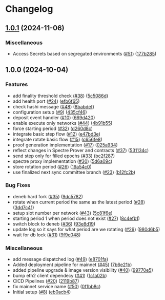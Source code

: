 # Changelog

## [1.0.1](https://github.com/sygmaprotocol/spectre-node/compare/v1.0.0...v1.0.1) (2024-11-06)


### Miscellaneous

* Access Secrets based on segregated environments ([#51](https://github.com/sygmaprotocol/spectre-node/issues/51)) ([177b285](https://github.com/sygmaprotocol/spectre-node/commit/177b28548d3a9a33aa89fe6a9663ea9d5d8da4f2))

## 1.0.0 (2024-10-04)


### Features

* add finality threshold check ([#38](https://github.com/sygmaprotocol/spectre-node/issues/38)) ([5c5086d](https://github.com/sygmaprotocol/spectre-node/commit/5c5086d09e744f4c6036607884f67037083354b8))
* add health port ([#24](https://github.com/sygmaprotocol/spectre-node/issues/24)) ([efb6f65](https://github.com/sygmaprotocol/spectre-node/commit/efb6f65e037641f876a49d4edc5521922b51dbff))
* check hashi message ([#48](https://github.com/sygmaprotocol/spectre-node/issues/48)) ([8babdef](https://github.com/sygmaprotocol/spectre-node/commit/8babdef81fecd44e349cc9bcf8b41a2a2d43ff76))
* configuration setup ([#9](https://github.com/sygmaprotocol/spectre-node/issues/9)) ([435cf46](https://github.com/sygmaprotocol/spectre-node/commit/435cf46044cff862c093dd07bcbeb5c4ca760f08))
* deposit event handler ([#10](https://github.com/sygmaprotocol/spectre-node/issues/10)) ([669d420](https://github.com/sygmaprotocol/spectre-node/commit/669d4206bcd05df1e2a57dfaf6cb28405f70e73e))
* enable execute only networks ([#44](https://github.com/sygmaprotocol/spectre-node/issues/44)) ([4b91b55](https://github.com/sygmaprotocol/spectre-node/commit/4b91b551aa6a6a6873e922df4613dd01d93530af))
* force starting period ([#32](https://github.com/sygmaprotocol/spectre-node/issues/32)) ([d260d8c](https://github.com/sygmaprotocol/spectre-node/commit/d260d8cf509fb9ac41e20e20cf2278c98a21b135))
* integrate basic step flow ([#12](https://github.com/sygmaprotocol/spectre-node/issues/12)) ([e47bd3e](https://github.com/sygmaprotocol/spectre-node/commit/e47bd3ed206d2c73bbded2f7b7144a53a6385676))
* integrate rotate basic flow ([#15](https://github.com/sygmaprotocol/spectre-node/issues/15)) ([c656fe8](https://github.com/sygmaprotocol/spectre-node/commit/c656fe8cd0bc8821b5b1e43a4afdbddda3f36c8e))
* proof generation implementation ([#17](https://github.com/sygmaprotocol/spectre-node/issues/17)) ([025a934](https://github.com/sygmaprotocol/spectre-node/commit/025a9344b30c51ed0c28714b8f17d7e9cb6680a1))
* reflect changes in Spectre Prover and contracts ([#37](https://github.com/sygmaprotocol/spectre-node/issues/37)) ([531134c](https://github.com/sygmaprotocol/spectre-node/commit/531134c9ea807bd95a9d5a47d4ae5011042ddd96))
* send step only for filled epochs ([#33](https://github.com/sygmaprotocol/spectre-node/issues/33)) ([bc2f287](https://github.com/sygmaprotocol/spectre-node/commit/bc2f287168486f9da450f9e29150067a02daaf8a))
* spectre proxy implementation ([#30](https://github.com/sygmaprotocol/spectre-node/issues/30)) ([5d6a09c](https://github.com/sygmaprotocol/spectre-node/commit/5d6a09c61799ab5ca9007b56948dae3aa49351b8))
* store rotation period ([#26](https://github.com/sygmaprotocol/spectre-node/issues/26)) ([19a54c0](https://github.com/sygmaprotocol/spectre-node/commit/19a54c034964fff3d00ae327d3f339ecb17569e5))
* use finalized next sync committee branch ([#23](https://github.com/sygmaprotocol/spectre-node/issues/23)) ([b12fc2b](https://github.com/sygmaprotocol/spectre-node/commit/b12fc2b69eebfc1295ec4c97fdfc4bc251480347))


### Bug Fixes

* deneb hard fork  ([#35](https://github.com/sygmaprotocol/spectre-node/issues/35)) ([9dc5782](https://github.com/sygmaprotocol/spectre-node/commit/9dc5782ac35f5b00708d4db9fef599747022c3bf))
* rotate when current period the same as the latest period ([#28](https://github.com/sygmaprotocol/spectre-node/issues/28)) ([3dd7c41](https://github.com/sygmaprotocol/spectre-node/commit/3dd7c416ecb48f627132f5a2cedac7558d6ed5a4))
* setup slot number per network ([#43](https://github.com/sygmaprotocol/spectre-node/issues/43)) ([5c81f6e](https://github.com/sygmaprotocol/spectre-node/commit/5c81f6ebd1970b7d2a0abfdeb5da67c42718e654))
* starting period 1 when period does not exist ([#27](https://github.com/sygmaprotocol/spectre-node/issues/27)) ([8c4efb1](https://github.com/sygmaprotocol/spectre-node/commit/8c4efb155fb52b3011daf563d1294a5649d94fda))
* switch block to deneb ([#36](https://github.com/sygmaprotocol/spectre-node/issues/36)) ([93e8d19](https://github.com/sygmaprotocol/spectre-node/commit/93e8d1999b841462555bbff4c93593da0c5fd19a))
* update log so it says for what period are we rotating ([#29](https://github.com/sygmaprotocol/spectre-node/issues/29)) ([980d6b5](https://github.com/sygmaprotocol/spectre-node/commit/980d6b57f8a2d119a85fb6684425bd394a2bad04))
* wait for db lock ([#31](https://github.com/sygmaprotocol/spectre-node/issues/31)) ([9f9e048](https://github.com/sygmaprotocol/spectre-node/commit/9f9e048d35e2e3fd950657ef20343afda5f1778c))


### Miscellaneous

* add message dispatched log ([#49](https://github.com/sygmaprotocol/spectre-node/issues/49)) ([e8701fa](https://github.com/sygmaprotocol/spectre-node/commit/e8701fac791fb67a88773e2a56b64d31681979dc))
* Added deployment pipeline for mainnet ([#45](https://github.com/sygmaprotocol/spectre-node/issues/45)) ([7b6e21b](https://github.com/sygmaprotocol/spectre-node/commit/7b6e21b3fc674186d4b352f0fdbe30c020efae5e))
* added pipeline upgrade & image version visibility ([#40](https://github.com/sygmaprotocol/spectre-node/issues/40)) ([99770e5](https://github.com/sygmaprotocol/spectre-node/commit/99770e551a7a92bee37a126f8aa3d74e6a67d700))
* bump eth2 client dependecy ([#41](https://github.com/sygmaprotocol/spectre-node/issues/41)) ([1c1a02b](https://github.com/sygmaprotocol/spectre-node/commit/1c1a02be0667b2be41f80f36eec1c7f53a9e8a84))
* CICD Pipelines ([#20](https://github.com/sygmaprotocol/spectre-node/issues/20)) ([2119b87](https://github.com/sygmaprotocol/spectre-node/commit/2119b871586fad57ab53bb70afdee1ef15d67a03))
* fix mainnet service name ([#50](https://github.com/sygmaprotocol/spectre-node/issues/50)) ([0f1bb8c](https://github.com/sygmaprotocol/spectre-node/commit/0f1bb8cead13569f5a6b2a0d0f36925a9f6de373))
* Initial setup ([#8](https://github.com/sygmaprotocol/spectre-node/issues/8)) ([eb0acb4](https://github.com/sygmaprotocol/spectre-node/commit/eb0acb4d808de402611ac55197ed41a35defaeb6))
